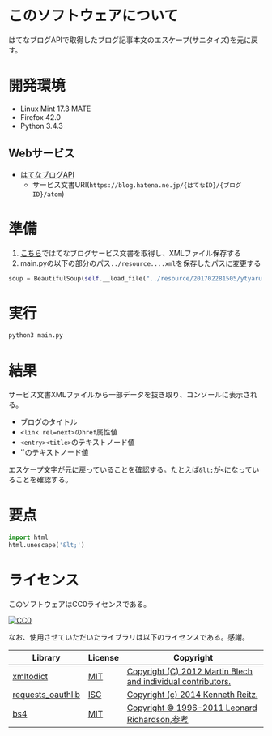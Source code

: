 # このソフトウェアについて

はてなブログAPIで取得したブログ記事本文のエスケープ(サニタイズ)を元に戻す。

# 開発環境

* Linux Mint 17.3 MATE
* Firefox 42.0
* Python 3.4.3

## Webサービス

* [はてなブログAPI](http://developer.hatena.ne.jp/ja/documents/blog/apis/atom)
    * サービス文書URI(`https://blog.hatena.ne.jp/{はてなID}/{ブログID}/atom`)

# 準備

1. [こちら](https://github.com/ytyaru/Hatena.Blog.API.Service.Get.201702281505)ではてなブログサービス文書を取得し、XMLファイル保存する
1. main.pyの以下の部分のパス`../resource....xml`を保存したパスに変更する

```python
soup = BeautifulSoup(self.__load_file("../resource/201702281505/ytyaru.ytyaru.hatenablog.com.Services.xml"), 'lxml')
```

# 実行

```sh
python3 main.py
```

# 結果

サービス文書XMLファイルから一部データを抜き取り、コンソールに表示される。

* ブログのタイトル
* `<link rel=next>`の`href`属性値
* `<entry><title>`のテキストノード値
* '<content>`のテキストノード値

エスケープ文字が元に戻っていることを確認する。たとえば`&lt;`が`<`になっていることを確認する。

# 要点

```python
import html
html.unescape('&lt;')
```

# ライセンス

このソフトウェアはCC0ライセンスである。

[![CC0](http://i.creativecommons.org/p/zero/1.0/88x31.png "CC0")](http://creativecommons.org/publicdomain/zero/1.0/deed.ja)

なお、使用させていただいたライブラリは以下のライセンスである。感謝。

Library|License|Copyright
-------|-------|---------
[xmltodict](https://github.com/martinblech/xmltodict)|[MIT](https://opensource.org/licenses/MIT)|[Copyright (C) 2012 Martin Blech and individual contributors.](https://github.com/martinblech/xmltodict/blob/master/LICENSE)
[requests_oauthlib](https://github.com/requests/requests-oauthlib)|[ISC](https://opensource.org/licenses/ISC)|[Copyright (c) 2014 Kenneth Reitz.](https://github.com/requests/requests-oauthlib/blob/master/LICENSE)
[bs4](https://www.crummy.com/software/BeautifulSoup/bs4/doc/)|[MIT](https://opensource.org/licenses/MIT)|[Copyright © 1996-2011 Leonard Richardson](https://pypi.python.org/pypi/beautifulsoup4),[参考](http://tdoc.info/beautifulsoup/)

